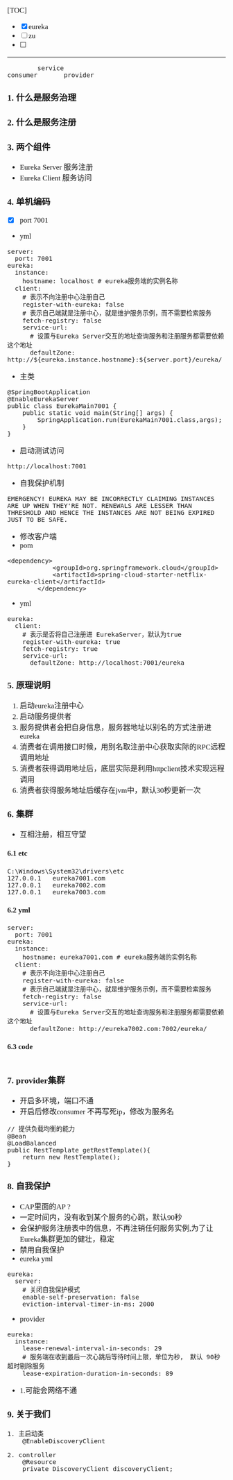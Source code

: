 <span  style="font-family: Simsun,serif; font-size: 17px; ">

[TOC]

- [x] eureka
- [ ] zu
- [ ] 

---

~~~
        service
consumer       provider
~~~

### 1. 什么是服务治理

### 2. 什么是服务注册

### 3. 两个组件

- Eureka Server 服务注册
- Eureka Client 服务访问

### 4. 单机编码

- [x] port 7001
- yml
~~~
server:
  port: 7001
eureka:
  instance:
    hostname: localhost # eureka服务端的实例名称
  client:
    # 表示不向注册中心注册自己
    register-with-eureka: false
    # 表示自己端就是注册中心，就是维护服务示例，而不需要检索服务
    fetch-registry: false
    service-url:
      # 设置与Eureka Server交互的地址查询服务和注册服务都需要依赖这个地址
      defaultZone: http://${eureka.instance.hostname}:${server.port}/eureka/
~~~
- 主类
~~~
@SpringBootApplication
@EnableEurekaServer
public class EurekaMain7001 {
    public static void main(String[] args) {
        SpringApplication.run(EurekaMain7001.class,args);
    }
}
~~~
- 启动测试访问
~~~
http://localhost:7001
~~~
- 自我保护机制
~~~
EMERGENCY! EUREKA MAY BE INCORRECTLY CLAIMING INSTANCES ARE UP WHEN THEY'RE NOT. RENEWALS ARE LESSER THAN THRESHOLD AND HENCE THE INSTANCES ARE NOT BEING EXPIRED JUST TO BE SAFE.
~~~
- 修改客户端
- pom
~~~
<dependency>
            <groupId>org.springframework.cloud</groupId>
            <artifactId>spring-cloud-starter-netflix-eureka-client</artifactId>
        </dependency>
~~~
- yml
~~~
eureka:
  client:
    # 表示是否将自己注册进 EurekaServer，默认为true
    register-with-eureka: true
    fetch-registry: true
    service-url:
      defaultZone: http://localhost:7001/eureka
~~~

### 5. 原理说明

1. 启动eureka注册中心
2. 启动服务提供者
3. 服务提供者会把自身信息，服务器地址以别名的方式注册进eureka
4. 消费者在调用接口时候，用别名取注册中心获取实际的RPC远程调用地址
5. 消费者获得调用地址后，底层实际是利用httpclient技术实现远程调用
6. 消费者获得服务地址后缓存在jvm中，默认30秒更新一次

### 6. 集群

- 互相注册，相互守望

#### 6.1 etc

~~~
C:\Windows\System32\drivers\etc
127.0.0.1	eureka7001.com
127.0.0.1	eureka7002.com
127.0.0.1	eureka7003.com
~~~

#### 6.2 yml

~~~
server:
  port: 7001
eureka:
  instance:
    hostname: eureka7001.com # eureka服务端的实例名称
  client:
    # 表示不向注册中心注册自己
    register-with-eureka: false
    # 表示自己端就是注册中心，就是维护服务示例，而不需要检索服务
    fetch-registry: false
    service-url:
      # 设置与Eureka Server交互的地址查询服务和注册服务都需要依赖这个地址
      defaultZone: http://eureka7002.com:7002/eureka/
~~~
#### 6.3 code
~~~

~~~

### 7. provider集群

- 开启多环境，端口不通
- 开启后修改consumer 不再写死ip，修改为服务名
~~~
// 提供负载均衡的能力
@Bean
@LoadBalanced
public RestTemplate getRestTemplate(){
    return new RestTemplate();
}
~~~

### 8. 自我保护

- CAP里面的AP ?
- 一定时间内，没有收到某个服务的心跳，默认90秒
- 会保护服务注册表中的信息，不再注销任何服务实例,为了让Eureka集群更加的健壮，稳定
- 禁用自我保护
- eureka yml
~~~
eureka:
  server:
    # 关闭自我保护模式
    enable-self-preservation: false
    eviction-interval-timer-in-ms: 2000
~~~
- provider
~~~
eureka:
  instance:
    lease-renewal-interval-in-seconds: 29
    # 服务端在收到最后一次心跳后等待时间上限，单位为秒， 默认 90秒超时剔除服务
    lease-expiration-duration-in-seconds: 89
~~~

- 1.可能会网络不通

### 9. 关于我们

~~~
1. 主启动类
    @EnableDiscoveryClient

2. controller
    @Resource
    private DiscoveryClient discoveryClient;
~~~

</span>